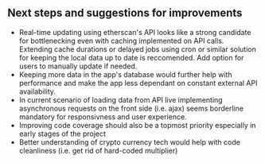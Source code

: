 ## Next steps and suggestions for improvements
* Real-time updating using etherscan's API looks like a strong candidate for bottlenecking even with caching implemented on API calls. Extending cache durations or delayed jobs using cron or similar solution for keeping the local data up to date is reccomended. Add option for users to manually update if needed.
* Keeping more data in the app's database would further help with performance and make the app less dependant on constant external API availability.
* In current scenario of loading data from API live implementing asynchronous requests on the front side (i.e. ajax) seems borderline mandatory for responsivness and user experience.
* Improving code coverage should also be a topmost priority especially in early stages of the project
* Better understanding of crypto currency tech would help with code cleanliness (i.e. get rid of hard-coded multiplier)
